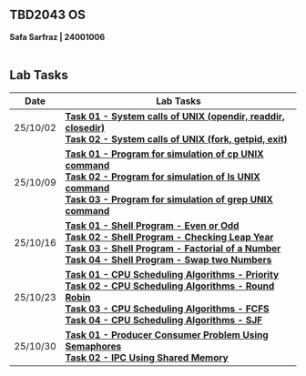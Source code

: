 ## TBD2043 OS<br>
**Safa Sarfraz | 24001006**<br><br>

## Lab Tasks

| Date       | Lab Tasks |
|------------|-----------|
| 25/10/02 |[**Task 01 - System calls of UNIX (opendir, readdir, closedir)**](https://github.com/vviperinae/TBD2043_OS/blob/main/25_10_02-Task-1-2/task_1.c)<br>[**Task 02 - System calls of UNIX (fork, getpid, exit)**](https://github.com/vviperinae/TBD2043_OS/blob/main/25_10_02-Task-1-2/task_2.c) |
| 25/10/09 |[**Task 01 - Program for simulation of cp UNIX command**](https://github.com/vviperinae/TBD2043_OS/blob/main/25_10_09-Task-1-2-3/task_1.c)<br>[**Task 02 - Program for simulation of ls UNIX command**](https://github.com/vviperinae/TBD2043_OS/blob/main/25_10_09-Task-1-2-3/task_2.c)<br>[**Task 03 - Program for simulation of grep UNIX command**](https://github.com/vviperinae/TBD2043_OS/blob/main/25_10_09-Task-1-2-3/task_3.c)|
| 25/10/16 |[**Task 01 - Shell Program - Even or Odd**](https://github.com/vviperinae/TBD2043_OS/blob/main/25_10_16-Task-1-2-3-4/task_1.sh)<br>[**Task 02 - Shell Program - Checking Leap Year**](https://github.com/vviperinae/TBD2043_OS/blob/main/25_10_16-Task-1-2-3-4/task_2.sh)<br>[**Task 03 - Shell Program - Factorial of a Number**](https://github.com/vviperinae/TBD2043_OS/blob/main/25_10_16-Task-1-2-3-4/task_3.sh)<br>[**Task 04 - Shell Program - Swap two Numbers**](https://github.com/vviperinae/TBD2043_OS/blob/main/25_10_16-Task-1-2-3-4/task_4.sh)|
| 25/10/23 |[**Task 01 - CPU Scheduling Algorithms - Priority**](https://github.com/vviperinae/TBD2043_OS/blob/main/25_10_23-Task-1-2-3-4/task_1.c)<br>[**Task 02 - CPU Scheduling Algorithms - Round Robin**](https://github.com/vviperinae/TBD2043_OS/blob/main/25_10_23-Task-1-2-3-4/task_2.c)<br>[**Task 03 - CPU Scheduling Algorithms - FCFS**](https://github.com/vviperinae/TBD2043_OS/blob/main/25_10_23-Task-1-2-3-4/task_3.c)<br>[**Task 04 - CPU Scheduling Algorithms - SJF**](https://github.com/vviperinae/TBD2043_OS/blob/main/25_10_23-Task-1-2-3-4/task_4.c)|
| 25/10/30 |[**Task 01 - Producer Consumer Problem Using Semaphores**](https://github.com/vviperinae/TBD2043_OS/blob/main/25_10_30-Task-1-2/task1.c)<br>[**Task 02 - IPC Using Shared Memory**](https://github.com/vviperinae/TBD2043_OS/blob/main/25_10_30-Task-1-2/task2.c)|
